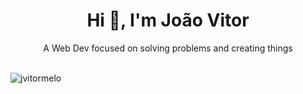 <h1 align="center">Hi 👋, I'm João Vitor</h1>

<p align="center">A Web Dev focused on solving problems and creating things</p>

<br/>

<img align="center" src="https://github-readme-stats.vercel.app/api/top-langs?username=jvitormelo&show_icons=true&locale=en&layout=compact&theme=dark" alt="jvitormelo" />


